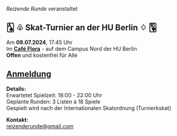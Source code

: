 <!-- gerne zentriert statt linksbündig alles, und if possible statt der Header einfach groß und fett? Damit diese  -->
<!-- striche und abstände weggehen -->

_Reizende Runde_ veranstaltet

## 🂡 ♧ Skat-Turnier an der HU Berlin ♢ 🂺  

Am **09.07.2024**, 17:45 Uhr  
Im [**Café Flora**](https://maps.app.goo.gl/RK9n2KSjUxHUXJc8A) - auf dem Campus Nord der HU Berlin  
**Offen** und kostenfrei für Alle  
  
## [Anmeldung](https://docs.google.com/forms/d/e/1FAIpQLSf0n3TjrE4Mc82CssqC_WUogs4b7_VOk0le7ub_lhWUIrBhrw/viewform?usp=sf_link)

**Details:** \
Erwartetet Spielzeit: 18:00 - 22:00 Uhr \
Geplante Runden: 3 Listen á 18 Spiele \
Gespielt wird nach der Internationalen Skatordnung (Turnierkskat)

**Kontakt:** \
[reizenderunde@gmail.com](mailto:reizenderunde@gmail.com)
